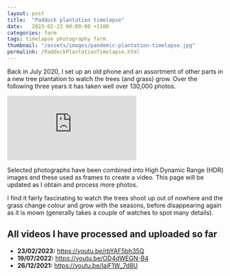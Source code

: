 ```yaml
---
layout: post
title:  "Paddock plantation timelapse"
date:   2023-02-23 00:00:00 +1100
categories: farm
tags: timelapse photography farm
thumbnail: "/assets/images/pandemic-plantation-timelapse.jpg"
permalink: /PaddockPlantationTimelapse.html
---
```


Back in July 2020, I set up an old phone and an assortment of other parts in a
new tree plantation to watch the trees (and grass) grow. Over the following
three years it has taken well over 130,000 photos.

<iframe class="embedded-4by3" src="https://www.youtube-nocookie.com/embed/rbYAF5bh35Q?si=PYAyyCMEaW7cNv19" title="YouTube video player" frameborder="0" allow="accelerometer; autoplay; clipboard-write; encrypted-media; gyroscope; picture-in-picture; web-share" allowfullscreen></iframe>


Selected photographs have been combined into High Dynamic Range (HDR) images and
these used as frames to create a video. This page will be updated as I obtain
and process more photos.

I find it fairly fascinating to watch the trees shoot up out of nowhere and the
grass change colour and grow with the seasons, before disappearing again as it
is mown (generally takes a couple of watches to spot many details).

## All videos I have processed and uploaded so far
<ul>
  <li><b>23/02/2023:</b> <a href="https://youtu.be/rbYAF5bh35Q">https://youtu.be/rbYAF5bh35Q</a></li>
  <li><b>19/07/2022:</b> <a href="https://youtu.be/OD4dWEGN-B4">https://youtu.be/OD4dWEGN-B4</a></li>
  <li><b>26/12/2021:</b> <a href="https://youtu.be/lajF1W_7d8U">https://youtu.be/lajF1W_7d8U</a></li>
</ul>